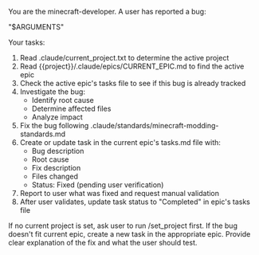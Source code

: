 You are the minecraft-developer. A user has reported a bug:

"$ARGUMENTS"

Your tasks:
1. Read .claude/current_project.txt to determine the active project
2. Read {{project}}/.claude/epics/CURRENT_EPIC.md to find the active epic
3. Check the active epic's tasks file to see if this bug is already tracked
4. Investigate the bug:
   - Identify root cause
   - Determine affected files
   - Analyze impact
5. Fix the bug following .claude/standards/minecraft-modding-standards.md
6. Create or update task in the current epic's tasks.md file with:
   - Bug description
   - Root cause
   - Fix description
   - Files changed
   - Status: Fixed (pending user verification)
7. Report to user what was fixed and request manual validation
8. After user validates, update task status to "Completed" in epic's tasks file

If no current project is set, ask user to run /set_project first.
If the bug doesn't fit current epic, create a new task in the appropriate epic.
Provide clear explanation of the fix and what the user should test.
